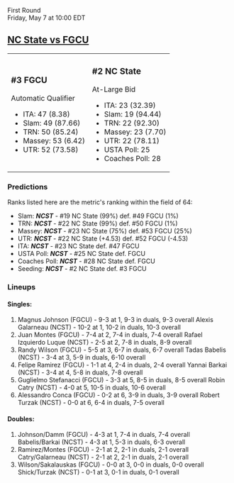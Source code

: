 First Round  
Friday, May 7 at 10:00 EDT
## [NC State vs FGCU](https://www.ncaa.com/game/5833383) 

<table><tr><td>  

### #3 FGCU  

Automatic Qualifier  
- ITA: 47 (8.38)  
- Slam: 49 (87.66)  
- TRN: 50 (85.24)  
- Massey: 53 (6.42)  
- UTR: 52 (73.58)  

</td><td>  

### #2 NC State  

At-Large Bid  
- ITA: 23 (32.39)  
- Slam: 19 (94.44)  
- TRN: 22 (92.30)  
- Massey: 23 (7.70)  
- UTR: 22 (78.11)  
- USTA Poll: 25  
- Coaches Poll: 28  

</td></tr></table>  

 ### Predictions  

Ranks listed here are the metric's ranking within the field of 64:  
- Slam: ***NCST*** - #19 NC State (99%) def. #49 FGCU (1%)  
- TRN: ***NCST*** - #22 NC State (99%) def. #50 FGCU (1%)  
- Massey: ***NCST*** - #23 NC State (75%) def. #53 FGCU (25%)  
- UTR: ***NCST*** - #22 NC State (+4.53) def. #52 FGCU (-4.53)  
- ITA: ***NCST*** - #23 NC State def. #47 FGCU  
- USTA Poll: ***NCST*** - #25 NC State def. FGCU  
- Coaches Poll: ***NCST*** - #28 NC State def. FGCU  
- Seeding: ***NCST*** - #2 NC State def. #3 FGCU  

 ### Lineups  

 #### Singles:  
1. Magnus Johnson (FGCU) - 9-3 at 1, 9-3 in duals, 9-3 overall
  Alexis Galarneau (NCST) - 10-2 at 1, 10-2 in duals, 10-3 overall
2. Juan Montes (FGCU) - 7-4 at 2, 7-4 in duals, 7-4 overall
  Rafael Izquierdo Luque (NCST) - 2-5 at 2, 7-8 in duals, 8-9 overall
3. Randy Wilson (FGCU) - 5-5 at 3, 6-7 in duals, 6-7 overall
  Tadas Babelis (NCST) - 3-4 at 3, 5-9 in duals, 6-10 overall
4. Felipe Ramirez (FGCU) - 1-1 at 4, 2-4 in duals, 2-4 overall
  Yannai Barkai (NCST) - 3-4 at 4, 5-8 in duals, 7-8 overall
5. Guglielmo Stefanacci (FGCU) - 3-3 at 5, 8-5 in duals, 8-5 overall
  Robin Catry (NCST) - 4-0 at 5, 10-5 in duals, 10-6 overall
6. Alessandro Conca (FGCU) - 0-2 at 6, 3-9 in duals, 3-9 overall
  Robert Turzak (NCST) - 0-0 at 6, 6-4 in duals, 7-5 overall

 #### Doubles:  
1. Johnson/Damm (FGCU) - 4-3 at 1, 7-4 in duals, 7-4 overall
  Babelis/Barkai (NCST) - 4-3 at 1, 5-3 in duals, 6-3 overall
2. Ramirez/Montes (FGCU) - 2-1 at 2, 2-1 in duals, 2-1 overall
  Catry/Galarneau (NCST) - 2-1 at 2, 2-1 in duals, 2-1 overall
3. Wilson/Sakalauskas (FGCU) - 0-0 at 3, 0-0 in duals, 0-0 overall
  Shick/Turzak (NCST) - 0-1 at 3, 0-1 in duals, 0-1 overall